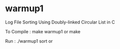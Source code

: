 # warmup1
Log File Sorting Using Doubly-linked Circular List in C


To Compile :
 make warmup1 or make 
 
 
 Run :
 ./warmup1 sort <Filepath> or <Filename> 
 
 

